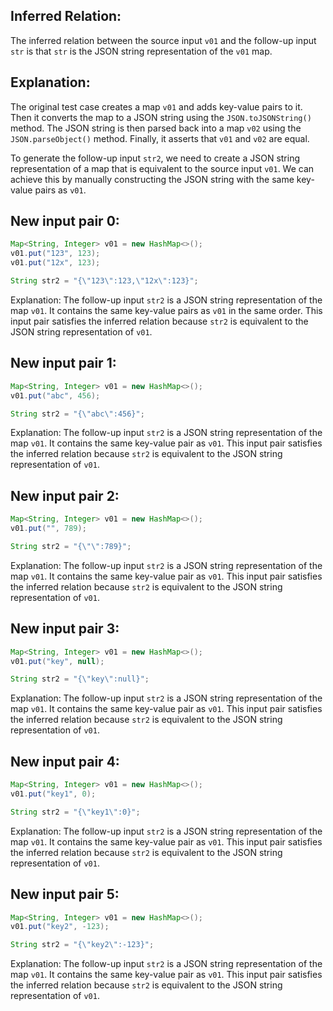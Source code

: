## Inferred Relation:
The inferred relation between the source input `v01` and the follow-up input `str` is that `str` is the JSON string representation of the `v01` map.

## Explanation:
The original test case creates a map `v01` and adds key-value pairs to it. Then it converts the map to a JSON string using the `JSON.toJSONString()` method. The JSON string is then parsed back into a map `v02` using the `JSON.parseObject()` method. Finally, it asserts that `v01` and `v02` are equal.

To generate the follow-up input `str2`, we need to create a JSON string representation of a map that is equivalent to the source input `v01`. We can achieve this by manually constructing the JSON string with the same key-value pairs as `v01`.

## New input pair 0:
```java
Map<String, Integer> v01 = new HashMap<>();
v01.put("123", 123);
v01.put("12x", 123);

String str2 = "{\"123\":123,\"12x\":123}";
```

Explanation: The follow-up input `str2` is a JSON string representation of the map `v01`. It contains the same key-value pairs as `v01` in the same order. This input pair satisfies the inferred relation because `str2` is equivalent to the JSON string representation of `v01`.

## New input pair 1:
```java
Map<String, Integer> v01 = new HashMap<>();
v01.put("abc", 456);

String str2 = "{\"abc\":456}";
```

Explanation: The follow-up input `str2` is a JSON string representation of the map `v01`. It contains the same key-value pair as `v01`. This input pair satisfies the inferred relation because `str2` is equivalent to the JSON string representation of `v01`.

## New input pair 2:
```java
Map<String, Integer> v01 = new HashMap<>();
v01.put("", 789);

String str2 = "{\"\":789}";
```

Explanation: The follow-up input `str2` is a JSON string representation of the map `v01`. It contains the same key-value pair as `v01`. This input pair satisfies the inferred relation because `str2` is equivalent to the JSON string representation of `v01`.

## New input pair 3:
```java
Map<String, Integer> v01 = new HashMap<>();
v01.put("key", null);

String str2 = "{\"key\":null}";
```

Explanation: The follow-up input `str2` is a JSON string representation of the map `v01`. It contains the same key-value pair as `v01`. This input pair satisfies the inferred relation because `str2` is equivalent to the JSON string representation of `v01`.

## New input pair 4:
```java
Map<String, Integer> v01 = new HashMap<>();
v01.put("key1", 0);

String str2 = "{\"key1\":0}";
```

Explanation: The follow-up input `str2` is a JSON string representation of the map `v01`. It contains the same key-value pair as `v01`. This input pair satisfies the inferred relation because `str2` is equivalent to the JSON string representation of `v01`.

## New input pair 5:
```java
Map<String, Integer> v01 = new HashMap<>();
v01.put("key2", -123);

String str2 = "{\"key2\":-123}";
```

Explanation: The follow-up input `str2` is a JSON string representation of the map `v01`. It contains the same key-value pair as `v01`. This input pair satisfies the inferred relation because `str2` is equivalent to the JSON string representation of `v01`.